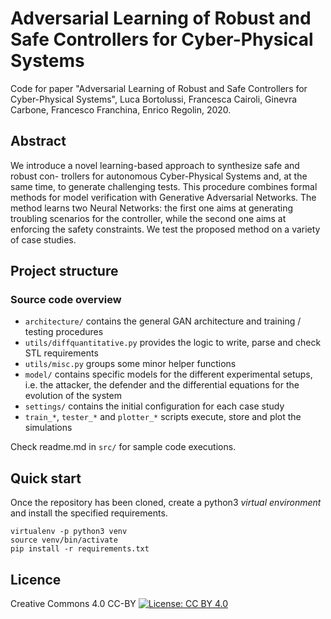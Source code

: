 # Adversarial Learning of Robust and Safe Controllers for Cyber-Physical Systems 

Code for paper "Adversarial Learning of Robust and Safe Controllers for Cyber-Physical Systems", Luca Bortolussi, Francesca Cairoli, Ginevra Carbone, Francesco Franchina, Enrico Regolin, 2020.

## Abstract
We introduce a novel learning-based approach to synthesize safe and robust con- trollers for autonomous Cyber-Physical Systems and, at the same time, to generate challenging tests. This procedure combines formal methods for model verification with Generative Adversarial Networks. The method learns two Neural Networks: the first one aims at generating troubling scenarios for the controller, while the second one aims at enforcing the safety constraints. We test the proposed method on a variety of case studies.

## Project structure

### Source code overview

- `architecture/` contains the general GAN architecture and training / testing procedures
- `utils/diffquantitative.py` provides the logic to write, parse and check STL requirements
- `utils/misc.py` groups some minor helper functions
- `model/` contains specific models for the different experimental setups, i.e. the attacker, the defender and the differential equations for the evolution of the system
- `settings/` contains the initial configuration for each case study
- `train_*`, `tester_*` and `plotter_*` scripts execute, store and plot the simulations

Check readme.md in `src/` for sample code executions. 

## Quick start
Once the repository has been cloned, create a python3 _virtual environment_ and install the specified requirements.
```
virtualenv -p python3 venv
source venv/bin/activate
pip install -r requirements.txt
```

## Licence
Creative Commons 4.0 CC-BY
[![License: CC BY 4.0](https://licensebuttons.net/l/by/4.0/80x15.png)](https://creativecommons.org/licenses/by/4.0/)
